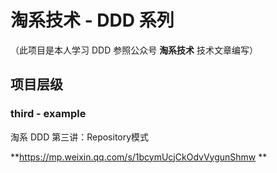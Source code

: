 # 淘系技术 - DDD 系列

（此项目是本人学习 DDD 参照公众号 **淘系技术** 技术文章编写）

## 项目层级

### third - example

淘系 DDD 第三讲：Repository模式

**https://mp.weixin.qq.com/s/1bcymUcjCkOdvVygunShmw **



